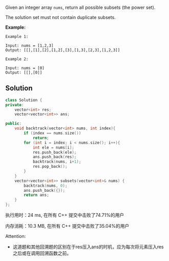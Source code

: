 Given an integer array `nums`, return all possible subsets (the power set).

The solution set must not contain duplicate subsets.



**Example:**

```
Example 1:

Input: nums = [1,2,3]
Output: [[],[1],[2],[1,2],[3],[1,3],[2,3],[1,2,3]]

Example 2:

Input: nums = [0]
Output: [[],[0]]
```

## Solution


```c++
class Solution {
private:
    vector<int> res;
    vector<vector<int>> ans;

public:
    void backtrack(vector<int> nums, int index){
        if (index == nums.size())
            return;
        for (int i = index; i < nums.size(); i++){
            int ele = nums[i];
            res.push_back(ele);
            ans.push_back(res);
            backtrack(nums, i+1);
            res.pop_back();
        }
    }
    vector<vector<int>> subsets(vector<int>& nums) {
        backtrack(nums, 0);
        ans.push_back({});
        return ans;
    }
};
```

执行用时：24 ms, 在所有 C++ 提交中击败了74.71%的用户

内存消耗：10.3 MB, 在所有 C++ 提交中击败了35.04%的用户

Attention:

- 这道题和其他回溯题的区别在于res压入ans的时机，应为每次将元素压入res之后或在调用回溯函数之前。